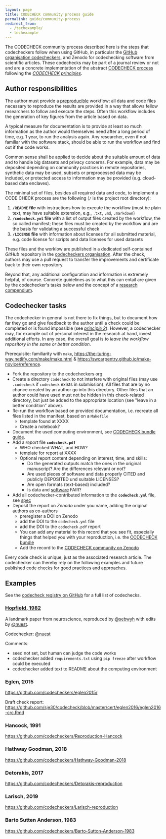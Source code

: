 ```yaml
---
layout: page
title: CODECHECK community process guide
permalink: guide/community-process
redirect_from:
  - /techexample/
  - techexample
---
```


The CODECHECK community process described here is the steps that codecheckers follow when using GitHub, in particular the [GitHub organisation codecheckers](https://github.com/codecheckers/), and Zenodo for codechecking software from scientific articles.
These codechecks may be part of a journal review or not and are a concrete implementation of the abstract [CODECHECK process](/process) following the _[CODECHECK principles](/)_.

## Author responsibilities

The author must provide a [preproducible](doi.org/10.1038/d41586-018-05256-0) workflow: all data and code files necessary to reproduce the results are provided in a way that allows fellow researchers to follow and execute the steps.
Often this workflow includes the generation of key figures from the article based on data.

A typical measure for documentation is to provide at least so much information as the author would themselves need after a long period of time, e.g. 1 year, to run the analysis again.
Any researcher, even if not familiar with the software stack, should be able to run the workflow and find out if the code works.

Common sense shall be applied to decide about the suitable amount of data and to handle big datasets and privacy concerns.
For example, data may be deposited depending on community practices in remote repositories, synthetic data may be used, subsets or preprocessed data may be included, or protected access to information may be provided (e.g. cloud-based data enclaves).

The minimal set of files, besides all required data and code, to implement a CODE CHECK process are the following (`/` is the project root directory):

1. **`/README` file** with instructions how to execute the workflow (must be plain text, may have suitable extension, e.g., `.txt`, `.md`, `.markdown`)
1. **`/codecheck.yml` file** with a list of output files created by the workflow, the so called manifest; these files must be created by the workflow and are the basis for validating a successful check
1. **`/LICENSE` file** with information about licenses for all submitted material, e.g. code license for scripts and data licenses for used datasets

These files and the worklow are published in a dedicated self-contained _GitHub_ repository in the [codecheckers organisation](https://github.com/codecheckers/).
After the check, authors may use a pull request to transfer the improvements and certificate back to their own repository.

Beyond that, any additional configuration and information is extremely helpful, of course.
Concrete guidelines as to what this can entail are given by the codechecker's tasks below and the concept of a [research compendium](https://research-compendium.science/).

## Codechecker tasks

The codechecker in general is not there to fix things, but to document how far they go and give feedback to the author until a check could be completed or is found impossible (see _[principle 2](/)_).
However, a codechecker may, for example out of personal interest in the research at hand, invest additional efforts.
In any case, the overall goal is to _leave the workflow repository in the same or better condition_.

Prerequisite: familiarity with `make`, https://the-turing-way.netlify.com/make/make.html & https://swcarpentry.github.io/make-novice/reference.

- Fork the repository to the codecheckers org
- Create a directory `codecheck` to not interfere with original files (may use `.codecheck` if `codecheck` exists in submission).
  All files that are by no chance created by an author go into this directory.
  Other files that an author could have used must not be hidden in this check-related directory, but just be added to the appropriate location (see "leave in a better condition" above).
- Re-run the workflow based on provided documentation, i.e. recreate all files listed in the manifest, based on a `Makefile`
  - template found at XXXX
  - Create a notebook?
- Document the used computing environment, see [CODECHECK bundle guide](/guide/bundle).
- Add a _report_ file **`codecheck.pdf`**
  - WHO checked WHAT, and HOW?
  - template for report at XXXX
  - Optional report content depending on interest, time, and skills:
    - Do the generated outputs match the ones in the original manuscript? Are the differences relevant or not?
    - Are used pieces of software and data properly CITED and publicly DEPOSITED und suitable LICENSES?
    - Are open formats (text-based) included?
    - Is data and [software](https://content.iospress.com/articles/data-science/ds190026) FAIR?
- Add all codechecker-contributed information to the **`codecheck.yml`** file, see [spec](/spec/config/latest)
- Deposit the report on _Zenodo_ under you name, adding the original authors as co-authors
  - preregister a DOI on Zenodo
  - add the DOI to the `codecheck.yml` file
  - add the DOI to the `codecheck.pdf` report
  - You can add any material to this record that you see fit, especially things that helped you with your reproduction, i.e. the [CODECHECK bundle](/guide/bundle)
  - Add the record to the [CODECHECK community on Zenodo](https://zenodo.org/communities/codecheck)

Every code check is unique, just as the associated research article.
The codechecker can thereby rely on the following examples and future published code checks for good practices and approaches.

## Examples

See the [codecheck registry on GitHub]() for a full list of codechecks.

### [Hopfield, 1982](https://github.com/codecheckers/Hopfield-1982)

A landmark paper from neuroscience, reproduced by [@sebwyh](https://github.com/sebwyh) with edits by [@nuest](https://github.com/nuest).

Codechecker: [@nuest](https://github.com/nuest)

Comments:

- seed not set, but human can judge the code works
- codechecker added `requirements.txt` using `pip freeze` after workflow could be executed
- codechecker added text to README about the computing environment

### Eglen, 2015

https://github.com/codecheckers/eglen2015/

Draft check report: https://github.com/sje30/codecheck/blob/master/cert/eglen2016/eglen2016-crc.Rmd

### Hancock, 1991

https://github.com/codecheckers/Reproduction-Hancock

### Hathway Goodman, 2018

https://github.com/codecheckers/Hathway-Goodman-2018

### Detorakis, 2017

https://github.com/codecheckers/Detorakis-reproduction

### Larisch, 2019

https://github.com/codecheckers/Larisch-reproduction

### Barto Sutten Anderson, 1983

https://github.com/codecheckers/Barto-Sutton-Anderson-1983
